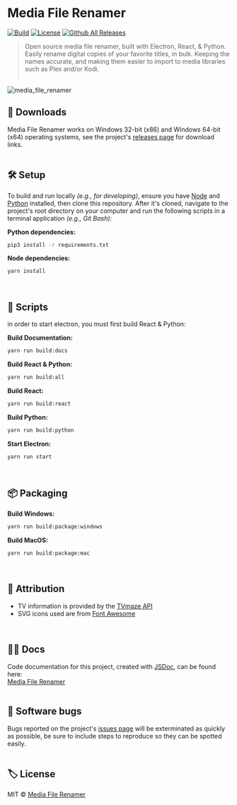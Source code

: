 # Media File Renamer

[![Build](https://img.shields.io/badge/build-passing-%2357a9a9?color=57a9a9&style=for-the-badge)](https://github.com/iPzard/media-file-renamer#readme)
[![License](https://img.shields.io/github/license/iPzard/media-file-renamer?color=57a9a9&style=for-the-badge)](https://github.com/iPzard/media-file-renamer/blob/master/LICENSE)
[![Github All Releases](https://img.shields.io/github/downloads/iPzard/media-file-renamer/total.svg?color=57a9a9&style=for-the-badge)](https://github.com/iPzard/media-file-renamer#readme)

> Open source media file renamer, built with Electron, React, & Python. Easily rename digital copies of your favorite titles, in bulk. Keeping the names accurate, and making them easier to import to media libraries such as Plex and/or Kodi.<br><br>

![media_file_renamer](https://user-images.githubusercontent.com/8584126/92296836-b20bd080-eeed-11ea-9672-424185d9bbf6.gif)

## 💾 Downloads
Media File Renamer works on Windows 32-bit (x86) and Windows 64-bit (x64) operating systems, see the project's [releases page](https://github.com/iPzard/media-file-renamer/releases/) for download links.
<br><br>

## 🛠️ Setup
To build and run locally *(e.g., for developing)*, ensure you have [Node](https://nodejs.org/en/download/) and [Python](https://www.python.org/downloads/) installed, then clone this repository. After it's cloned, navigate to the project's root directory on your computer and run the following scripts in a terminal application *(e.g., Git Bash)*:

**Python dependencies:**
```bash
pip3 install -r requirements.txt
```

**Node dependencies:**
```bash
yarn install
```

<br>

## 📜 Scripts
in order to start electron, you must first build React & Python:

**Build Documentation:**
```bash
yarn run build:docs
```

**Build React & Python:**
```bash
yarn run build:all
```

**Build React:**
```bash
yarn run build:react
```

**Build Python:**
```bash
yarn run build:python
```

**Start Electron:**
```bash
yarn run start
```
<br>

## 📦 Packaging

**Build Windows:**
```bash
yarn run build:package:windows
```

**Build MacOS:**
```bash
yarn run build:package:mac
```
<br>


## 🙏 Attribution
* TV information is provided by the [TVmaze API](https://www.tvmaze.com/api)
* SVG icons used are from [Font Awesome](http://fontawesome.io)
<br>

## 🐱‍👓 Docs
Code documentation for this project, created with [JSDoc](https://github.com/jsdoc/jsdoc), can be found here:<br>
[Media File Renamer](https://ipzard.github.io/media-file-renamer/)
<br><br>

## 🦟 Software bugs
Bugs reported on the project's [issues page](https://github.com/iPzard/media-file-renamer/issues) will be exterminated as quickly as possible, be sure to include steps to reproduce so they can be spotted easily.
<br><br>

## 🏷️ License
MIT © [Media File Renamer](https://github.com/iPzard/media-file-renamer/blob/master/LICENSE)